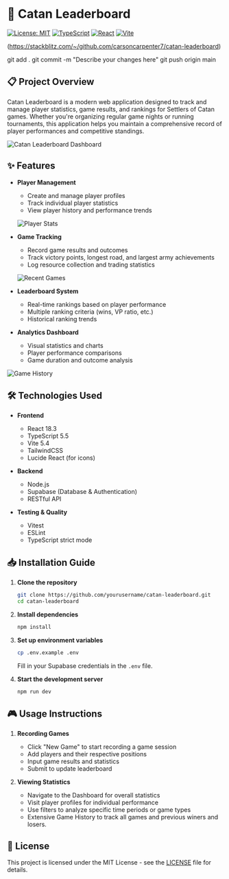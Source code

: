 # 🎲 Catan Leaderboard

[![License: MIT](https://img.shields.io/badge/License-MIT-yellow.svg)](https://opensource.org/licenses/MIT)
[![TypeScript](https://img.shields.io/badge/TypeScript-5.5-blue.svg)](https://www.typescriptlang.org/)
[![React](https://img.shields.io/badge/React-18.3-blue.svg)](https://reactjs.org/)
[![Vite](https://img.shields.io/badge/Vite-5.4-purple.svg)](https://vitejs.dev/)

(https://stackblitz.com/~/github.com/carsoncarpenter7/catan-leaderboard)


git add .
git commit -m "Describe your changes here"
git push origin main 

## 📋 Project Overview

Catan Leaderboard is a modern web application designed to track and manage player statistics, game results, and rankings for Settlers of Catan games. Whether you're organizing regular game nights or running tournaments, this application helps you maintain a comprehensive record of player performances and competitive standings.

![Catan Leaderboard Dashboard](https://gyazo.com/6baf37e3b573e5ee894e1d652504575f)


## ✨ Features

- **Player Management**
  - Create and manage player profiles
  - Track individual player statistics
  - View player history and performance trends
 
  ![Player Stats](https://gyazo.com/0c2e02dc800ef59ce0a50e93018d6b9b) 

- **Game Tracking**
  - Record game results and outcomes
  - Track victory points, longest road, and largest army achievements
  - Log resource collection and trading statistics
 
  ![Recent Games](https://gyazo.com/387c201735d7e5cac1a8016c408aede8)

- **Leaderboard System**
  - Real-time rankings based on player performance
  - Multiple ranking criteria (wins, VP ratio, etc.)
  - Historical ranking trends

- **Analytics Dashboard**
  - Visual statistics and charts
  - Player performance comparisons
  - Game duration and outcome analysis
 
![Game History]([https://gyazo.com/387c201735d7e5cac1a8016c408aede8)

## 🛠 Technologies Used

- **Frontend**
  - React 18.3
  - TypeScript 5.5
  - Vite 5.4
  - TailwindCSS
  - Lucide React (for icons)

- **Backend**
  - Node.js
  - Supabase (Database & Authentication)
  - RESTful API

- **Testing & Quality**
  - Vitest
  - ESLint
  - TypeScript strict mode

## 📥 Installation Guide

1. **Clone the repository**
   ```bash
   git clone https://github.com/yourusername/catan-leaderboard.git
   cd catan-leaderboard
   ```

2. **Install dependencies**
   ```bash
   npm install
   ```

3. **Set up environment variables**
   ```bash
   cp .env.example .env
   ```
   Fill in your Supabase credentials in the `.env` file.

4. **Start the development server**
   ```bash
   npm run dev
   ```

## 🎮 Usage Instructions

1. **Recording Games**
   - Click "New Game" to start recording a game session
   - Add players and their respective positions
   - Input game results and statistics
   - Submit to update leaderboard

2. **Viewing Statistics**
   - Navigate to the Dashboard for overall statistics
   - Visit player profiles for individual performance
   - Use filters to analyze specific time periods or game types
   - Extensive Game History to track all games and previous winers and losers.

## 📄 License

This project is licensed under the MIT License - see the [LICENSE](LICENSE) file for details.

